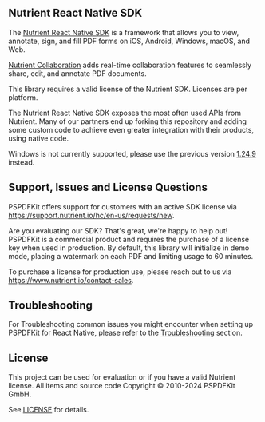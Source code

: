 ## Nutrient React Native SDK

The [Nutrient React Native SDK](https://www.nutrient.io/) is a framework that allows you to view, annotate, sign, and fill PDF forms on iOS, Android, Windows, macOS, and Web.

[Nutrient Collaboration](https://www.nutrient.io/sdk/solutions/collaboration) adds real-time collaboration features to seamlessly share, edit, and annotate PDF documents.

This library requires a valid license of the Nutrient SDK. Licenses are per platform.

The Nutrient React Native SDK exposes the most often used APIs from Nutrient. Many of our partners end up forking this repository and adding some custom code to achieve even greater integration with their products, using native code.

Windows is not currently supported, please use the previous version [1.24.9](https://github.com/PSPDFKit/react-native/releases/tag/1.24.9) instead.

## Support, Issues and License Questions

PSPDFKit offers support for customers with an active SDK license via <https://support.nutrient.io/hc/en-us/requests/new>.

Are you evaluating our SDK? That's great, we're happy to help out! PSPDFKit is a commercial product and requires the purchase of a license key when used in production. By default, this library will initialize in demo mode, placing a watermark on each PDF and limiting usage to 60 minutes.

To purchase a license for production use, please reach out to us via <https://www.nutrient.io/contact-sales>.

## Troubleshooting

For Troubleshooting common issues you might encounter when setting up PSPDFKit for React Native, please refer to the [Troubleshooting](https://www.nutrient.io/guides/react-native/troubleshoot/) section.

## License

This project can be used for evaluation or if you have a valid Nutrient license.
All items and source code Copyright © 2010-2024 PSPDFKit GmbH.

See [LICENSE](https://github.com/PSPDFKit/react-native/blob/master/LICENSE) for details.
